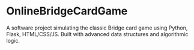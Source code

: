 # OnlineBridgeCardGame
A software project simulating the classic Bridge card game using Python, Flask, HTML/CSS/JS. Built with advanced data structures and algorithmic logic.
